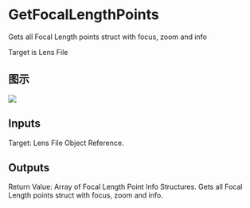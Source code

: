# GetFocalLengthPoints

Gets all Focal Length points struct with focus, zoom and info

Target is Lens File

## 图示

![]($-20221218-19404835.png)

## Inputs

Target: Lens File Object Reference.  

## Outputs

Return Value: Array of Focal Length Point Info Structures. Gets all Focal Length points struct with focus, zoom and info.

